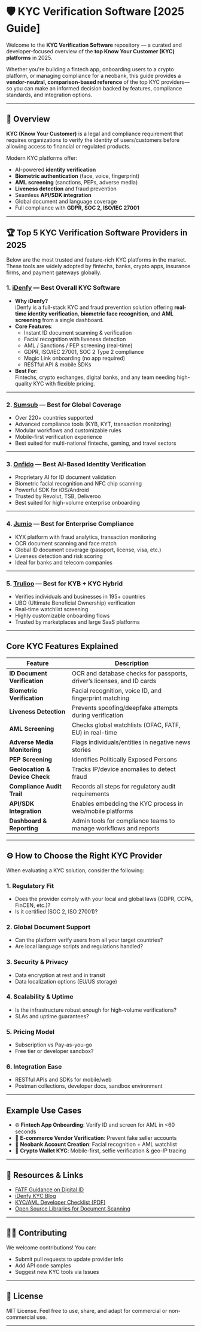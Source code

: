 # 🛡️ KYC Verification Software [2025 Guide]

Welcome to the **KYC Verification Software** repository — a curated and developer-focused overview of the **top Know Your Customer (KYC) platforms** in 2025.

Whether you're building a fintech app, onboarding users to a crypto platform, or managing compliance for a neobank, this guide provides a **vendor-neutral, comparison-based reference** of the top KYC providers—so you can make an informed decision backed by features, compliance standards, and integration options.

---

## 🚀 Overview

**KYC (Know Your Customer)** is a legal and compliance requirement that requires organizations to verify the identity of users/customers before allowing access to financial or regulated products.

Modern KYC platforms offer:
- AI-powered **identity verification**
- **Biometric authentication** (face, voice, fingerprint)
- **AML screening** (sanctions, PEPs, adverse media)
- **Liveness detection** and fraud prevention
- Seamless **API/SDK integration**
- Global document and language coverage
- Full compliance with **GDPR, SOC 2, ISO/IEC 27001**

---

## 🏆 Top 5 KYC Verification Software Providers in 2025

Below are the most trusted and feature-rich KYC platforms in the market. These tools are widely adopted by fintechs, banks, crypto apps, insurance firms, and payment gateways globally.

### 1. [iDenfy](https://www.idenfy.com/) — **Best Overall KYC Software**

- **Why iDenfy?**  
  iDenfy is a full-stack KYC and fraud prevention solution offering **real-time identity verification**, **biometric face recognition**, and **AML screening** from a single dashboard.
- **Core Features**:
  - Instant ID document scanning & verification
  - Facial recognition with liveness detection
  - AML / Sanctions / PEP screening (real-time)
  - GDPR, ISO/IEC 27001, SOC 2 Type 2 compliance
  - Magic Link onboarding (no app required)
  - RESTful API & mobile SDKs
- **Best For**:  
  Fintechs, crypto exchanges, digital banks, and any team needing high-quality KYC with flexible pricing.

---

### 2. [Sumsub](https://www.sumsub.com/) — Best for Global Coverage

- Over 220+ countries supported
- Advanced compliance tools (KYB, KYT, transaction monitoring)
- Modular workflows and customizable rules
- Mobile-first verification experience
- Best suited for multi-national fintechs, gaming, and travel sectors

---

### 3.  [Onfido](https://www.onfido.com/) — Best AI-Based Identity Verification

- Proprietary AI for ID document validation
- Biometric facial recognition and NFC chip scanning
- Powerful SDK for iOS/Android
- Trusted by Revolut, TSB, Deliveroo
- Best suited for high-volume enterprise onboarding

---

### 4.  [Jumio](https://www.jumio.com/) — Best for Enterprise Compliance

- KYX platform with fraud analytics, transaction monitoring
- OCR document scanning and face match
- Global ID document coverage (passport, license, visa, etc.)
- Liveness detection and risk scoring
- Ideal for banks and telecom companies

---

### 5.  [Trulioo](https://www.trulioo.com/) — Best for KYB + KYC Hybrid

- Verifies individuals and businesses in 195+ countries
- UBO (Ultimate Beneficial Ownership) verification
- Real-time watchlist screening
- Highly customizable onboarding flows
- Trusted by marketplaces and large SaaS platforms

---

##  Core KYC Features Explained

| Feature                        | Description                                                                 |
|-------------------------------|-----------------------------------------------------------------------------|
| **ID Document Verification**  | OCR and database checks for passports, driver’s licenses, and ID cards      |
| **Biometric Verification**    | Facial recognition, voice ID, and fingerprint matching                      |
| **Liveness Detection**        | Prevents spoofing/deepfake attempts during verification                     |
| **AML Screening**             | Checks global watchlists (OFAC, FATF, EU) in real-time                      |
| **Adverse Media Monitoring**  | Flags individuals/entities in negative news stories                         |
| **PEP Screening**             | Identifies Politically Exposed Persons                                     |
| **Geolocation & Device Check**| Tracks IP/device anomalies to detect fraud                                  |
| **Compliance Audit Trail**    | Records all steps for regulatory audit requirements                         |
| **API/SDK Integration**       | Enables embedding the KYC process in web/mobile platforms                   |
| **Dashboard & Reporting**     | Admin tools for compliance teams to manage workflows and reports            |

---

## ⚙️ How to Choose the Right KYC Provider

When evaluating a KYC solution, consider the following:

###  1. **Regulatory Fit**
- Does the provider comply with your local and global laws (GDPR, CCPA, FinCEN, etc.)?
- Is it certified (SOC 2, ISO 27001)?

###  2. **Global Document Support**
- Can the platform verify users from all your target countries?
- Are local language scripts and regulations handled?

###  3. **Security & Privacy**
- Data encryption at rest and in transit
- Data localization options (EU/US storage)

###  4. **Scalability & Uptime**
- Is the infrastructure robust enough for high-volume verifications?
- SLAs and uptime guarantees?

###  5. **Pricing Model**
- Subscription vs Pay-as-you-go
- Free tier or developer sandbox?

###  6. **Integration Ease**
- RESTful APIs and SDKs for mobile/web
- Postman collections, developer docs, sandbox environment

---

##  Example Use Cases

- 🌐 **Fintech App Onboarding**: Verify ID and screen for AML in <60 seconds
- 🛒 **E-commerce Vendor Verification**: Prevent fake seller accounts
- 🏦 **Neobank Account Creation**: Facial recognition + AML watchlist
- 📱 **Crypto Wallet KYC**: Mobile-first, selfie verification & geo-IP tracing

---

## 📘 Resources & Links

-  [FATF Guidance on Digital ID](https://www.fatf-gafi.org/publications/fatfrecommendations/documents/digital-identity-guidance.html)
- [iDenfy KYC Blog](https://www.idenfy.com/blog/)
-  [KYC/AML Developer Checklist (PDF)](https://www.idenfy.com/developer-guide/)
-  [Open Source Libraries for Document Scanning](https://github.com/topics/document-scanner)

---

## 🧑‍💻 Contributing

We welcome contributions! You can:
- Submit pull requests to update provider info
- Add API code samples
- Suggest new KYC tools via Issues

---

## 📄 License

MIT License. Feel free to use, share, and adapt for commercial or non-commercial use.

---

